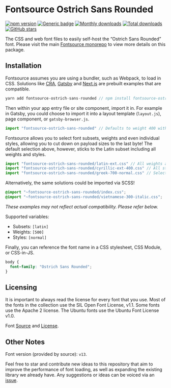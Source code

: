 # Fontsource Ostrich Sans Rounded

[![npm version](https://badge.fury.io/js/fontsource-ostrich-sans-rounded.svg)](https://www.npmjs.com/package/fontsource-ostrich-sans-rounded) [![Generic badge](https://img.shields.io/badge/fontsource-passing-brightgreen)](https://github.com/fontsource/fontsource) [![Monthly downloads](https://badgen.net/npm/dm/fontsource-ostrich-sans-rounded)](https://github.com/fontsource/fontsource) [![Total downloads](https://badgen.net/npm/dt/fontsource-ostrich-sans-rounded)](https://github.com/fontsource/fontsource) [![GitHub stars](https://img.shields.io/github/stars/fontsource/fontsource.svg?style=social&label=Star)](https://github.com/fontsource/fontsource/stargazers)

The CSS and web font files to easily self-host the “Ostrich Sans Rounded” font. Please visit the main [Fontsource monorepo](https://github.com/fontsource/fontsource) to view more details on this package.

## Installation

Fontsource assumes you are using a bundler, such as Webpack, to load in CSS. Solutions like [CRA](https://create-react-app.dev/), [Gatsby](https://www.gatsbyjs.org/) and [Next.js](https://nextjs.org/) are prebuilt examples that are compatible.

```javascript
yarn add fontsource-ostrich-sans-rounded // npm install fontsource-ostrich-sans-rounded
```

Then within your app entry file or site component, import it in. For example in Gatsby, you could choose to import it into a layout template (`layout.js`), page component, or `gatsby-browser.js`.

```javascript
import "fontsource-ostrich-sans-rounded" // Defaults to weight 400 with all styles included.
```

Fontsource allows you to select font subsets, weights and even individual styles, allowing you to cut down on payload sizes to the last byte! The default selection above, however, sticks to the Latin subset including all weights and styles.

```javascript
import "fontsource-ostrich-sans-rounded/latin-ext.css" // All weights and styles included.
import "fontsource-ostrich-sans-rounded/cyrillic-ext-400.css" // All styles included.
import "fontsource-ostrich-sans-rounded/greek-700-normal.css" // Select either normal or italic.
```

Alternatively, the same solutions could be imported via SCSS!

```scss
@import "~fontsource-ostrich-sans-rounded/index.css";
@import "~fontsource-ostrich-sans-rounded/vietnamese-300-italic.css";
```

_These examples may not reflect actual compatibility. Please refer below._

Supported variables:

- Subsets: `[latin]`
- Weights: `[500]`
- Styles: `[normal]`

Finally, you can reference the font name in a CSS stylesheet, CSS Module, or CSS-in-JS.

```css
body {
  font-family: "Ostrich Sans Rounded";
}
```

## Licensing

It is important to always read the license for every font that you use.
Most of the fonts in the collection use the SIL Open Font License, v1.1. Some fonts use the Apache 2 license. The Ubuntu fonts use the Ubuntu Font License v1.0.

Font [Source](https://github.com/theleagueof/ostrich-sans) and [License](https://github.com/theleagueof/ostrich-sans/blob/master/Open%20Font%20License.markdown).

## Other Notes

Font version (provided by source): `v13`.

Feel free to star and contribute new ideas to this repository that aim to improve the performance of font loading, as well as expanding the existing library we already have. Any suggestions or ideas can be voiced via an [issue](https://github.com/fontsource/fontsource/issues).
